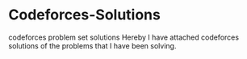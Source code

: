 # Codeforces-Solutions
codeforces problem set solutions
Hereby I have attached codeforces solutions of the problems that I have been solving.
